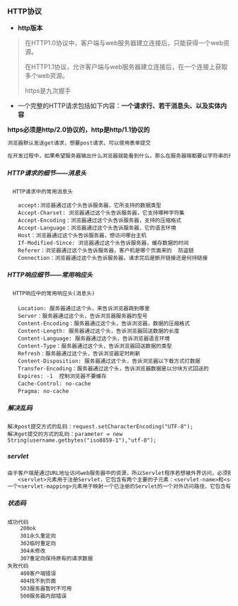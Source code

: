 ### HTTP协议

- **http版本**

>在HTTP1.0协议中，客户端与web服务器建立连接后，只能获得一个web资源。
>
>在HTTP1.1协议，允许客户端与web服务器建立连接后，在一个连接上获取多个web资源。
>
>https是九次握手

- 一个完整的HTTP请求包括如下内容：**一个请求行、若干消息头、以及实体内容**

**https必须是http/2.0协议的，http是http/1.1协议的**

```txt
浏览器默认发送get请求，想要post请求，可以使用表单提交

在开发过程中，如果希望服务器输出什么浏览器就能看到什么，那么在服务器端都要以字符串的形式进行输出。
```

##### HTTP请求的细节——消息头

```http
　HTTP请求中的常用消息头

　　accept:浏览器通过这个头告诉服务器，它所支持的数据类型
　　Accept-Charset: 浏览器通过这个头告诉服务器，它支持哪种字符集
　　Accept-Encoding：浏览器通过这个头告诉服务器，支持的压缩格式
　　Accept-Language：浏览器通过这个头告诉服务器，它的语言环境
　　Host：浏览器通过这个头告诉服务器，想访问哪台主机
　　If-Modified-Since: 浏览器通过这个头告诉服务器，缓存数据的时间
　　Referer：浏览器通过这个头告诉服务器，客户机是哪个页面来的  防盗链
　　Connection：浏览器通过这个头告诉服务器，请求完后是断开链接还是何持链接
```

##### HTTP响应细节——常用响应头

```http
　HTTP响应中的常用响应头(消息头)
　
　　Location: 服务器通过这个头，来告诉浏览器跳到哪里
　　Server：服务器通过这个头，告诉浏览器服务器的型号
　　Content-Encoding：服务器通过这个头，告诉浏览器，数据的压缩格式
　　Content-Length: 服务器通过这个头，告诉浏览器回送数据的长度
　　Content-Language: 服务器通过这个头，告诉浏览器语言环境
　　Content-Type：服务器通过这个头，告诉浏览器回送数据的类型
　　Refresh：服务器通过这个头，告诉浏览器定时刷新
　　Content-Disposition: 服务器通过这个头，告诉浏览器以下载方式打数据
　　Transfer-Encoding：服务器通过这个头，告诉浏览器数据是以分块方式回送的
　　Expires: -1  控制浏览器不要缓存
　　Cache-Control: no-cache  
　　Pragma: no-cache 
```

##### 解决乱码

```http
解决post提交方式的乱码：request.setCharacterEncoding("UTF-8");
解决get提交的方式的乱码：parameter = new String(username.getbytes("iso8859-1"),"utf-8");
```

##### servlet

```txt
由于客户端是通过URL地址访问web服务器中的资源，所以Servlet程序若想被外界访问，必须把servlet程序映射到一个URL地址上，这个工作在web.xml文件中使用<servlet>元素和<servlet-mapping>元素完成。
　　<servlet>元素用于注册Servlet，它包含有两个主要的子元素：<servlet-name>和<servlet-class>，分别用于设置Servlet的注册名称和Servlet的完整类名。
一个<servlet-mapping>元素用于映射一个已注册的Servlet的一个对外访问路径，它包含有两个子元素：<servlet-name>和<url-pattern>，分别用于指定Servlet的注册名称和Servlet的对外访问路径。
```

##### 状态码

```http
成功代码
	200ok
    301永久重定向
    302临时重定向
    304未修改
    307重定向保持原有的请求数据
失败代码
	400客户端错误
	404找不到页面
	503服务器暂时不可用
	500服务器内部错误
```

